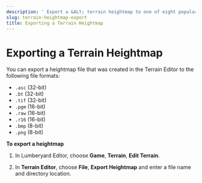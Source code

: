 ```yaml
---
description: ' Export a &ALY; terrain heightmap to one of eight popular image formats. '
slug: terrain-heightmap-export
title: Exporting a Terrain Heightmap
---
```

# Exporting a Terrain Heightmap<a name="terrain-heightmap-export"></a>

You can export a heightmap file that was created in the Terrain Editor to the following file formats:
+ `.asc` \(32\-bit\)
+ `.bt` \(32\-bit\)
+ `.tif` \(32\-bit\)
+ `.pgm` \(16\-bit\)
+ `.raw` \(16\-bit\)
+ `.r16` \(16\-bit\)
+ `.bmp` \(8\-bit\)
+ `.png` \(8\-bit\)

**To export a heightmap**

1. In Lumberyard Editor, choose **Game**, **Terrain**, **Edit Terrain**\.

1. In **Terrain Editor**, choose **File**, **Export Heightmap** and enter a file name and directory location\.